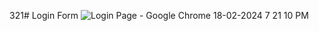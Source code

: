 321# Login Form
![Login Page - Google Chrome 18-02-2024 7 21 10 PM](https://github.com/Rupali1407/Html-and-Css-Projects/assets/123893797/f8f08988-9d5f-4b87-9548-8fe68387e03c)
